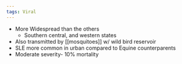 ```yaml
---
tags: Viral
---
```

- More Widespread than the others
	- Southern central, and western states
- Also transmitted by [[mosquitoes]] w/ wild bird reservoir
- SLE more common in urban compared to Equine counterparents
- Moderate severity- 10% mortality